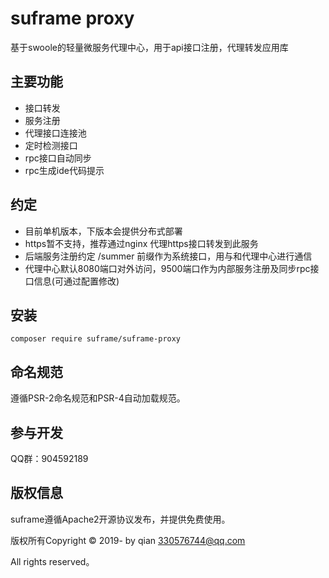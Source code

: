 
suframe proxy
===============
基于swoole的轻量微服务代理中心，用于api接口注册，代理转发应用库

## 主要功能

* 接口转发
* 服务注册
* 代理接口连接池
* 定时检测接口
* rpc接口自动同步
* rpc生成ide代码提示

## 约定

* 目前单机版本，下版本会提供分布式部署
* https暂不支持，推荐通过nginx 代理https接口转发到此服务
* 后端服务注册约定 /summer 前缀作为系统接口，用与和代理中心进行通信
* 代理中心默认8080端口对外访问，9500端口作为内部服务注册及同步rpc接口信息(可通过配置修改)


## 安装

~~~
composer require suframe/suframe-proxy
~~~

## 命名规范

遵循PSR-2命名规范和PSR-4自动加载规范。

## 参与开发

QQ群：904592189


## 版权信息

suframe遵循Apache2开源协议发布，并提供免费使用。

版权所有Copyright © 2019- by qian <330576744@qq.com>

All rights reserved。